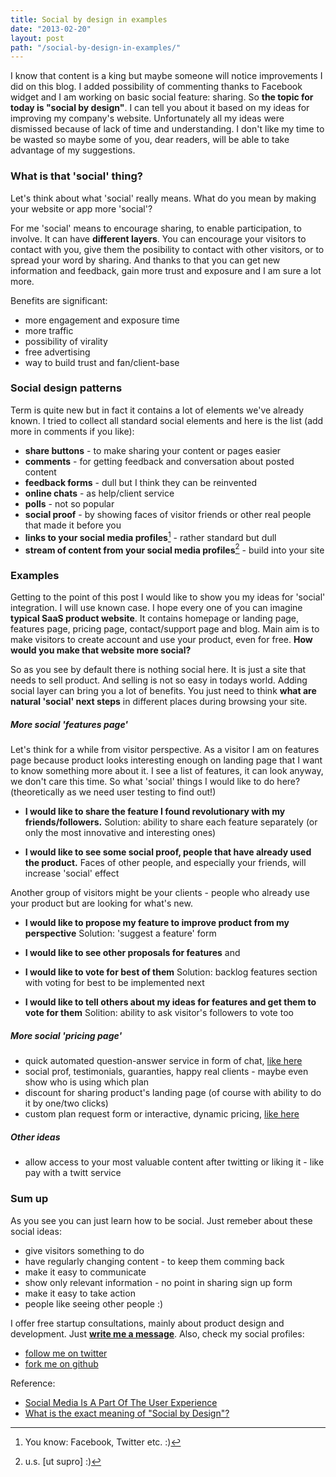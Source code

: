 ```yaml
---
title: Social by design in examples
date: "2013-02-20"
layout: post
path: "/social-by-design-in-examples/"
---
```


I know that content is a king but maybe someone will notice improvements I did on this blog. I added possibility of commenting thanks to Facebook widget and I am working on basic social feature: sharing. So **the topic for today is "social by design"**.
I can tell you about it based on my ideas for improving my company's website. Unfortunately all my ideas were dismissed because of lack of time and understanding. I don't like my time to be wasted so maybe some of you, dear readers, will be able to take advantage of my suggestions.

### What is that 'social' thing?

Let's think about what 'social' really means. What do you mean by making your website or app more 'social'?

For me 'social' means to encourage sharing, to enable participation, to involve. It can have **different layers**. You can encourage your visitors to contact with you, give them the posibility to contact with other visitors, or to spread your word by sharing. And thanks to that you can get new information and feedback, gain more trust and exposure and I am sure a lot more.

Benefits are significant:

- more engagement and exposure time
- more traffic
- possibility of virality
- free advertising
- way to build trust and fan/client-base

### Social design patterns

Term is quite new but in fact it contains a lot of elements we've already known. I tried to collect all standard social elements and here is the list (add more in comments if you like):

- **share buttons** - to make sharing your content or pages easier
- **comments** - for getting feedback and conversation about posted content
- **feedback forms** - dull but I think they can be reinvented
- **online chats** - as help/client service
- **polls** - not so popular
- **social proof** - by showing faces of visitor friends or other real people that made it before you
- **links to your social media profiles**[^1] - rather standard but dull
- **stream of content from your social media profiles**[^2] - build into your site

### Examples

Getting to the point of this post I would like to show you my ideas for 'social' integration. I will use known case. I hope every one of you can imagine **typical SaaS product website**. It contains homepage or landing page, features page, pricing page, contact/support page and blog. Main aim is to make visitors to create account and use your product, even for free. **How would you make that website more social?**

So as you see by default there is nothing social here. It is just a site that needs to sell product. And selling is not so easy in todays world. Adding social layer can bring you a lot of benefits. You just need to think **what are natural 'social' next steps** in different places during browsing your site.

##### More social 'features page'

Let's think for a while from visitor perspective. As a visitor I am on features page because product looks interesting enough on landing page that I want to know something more about it. I see a list of features, it can look anyway, we don't care this time. So what 'social' things I would like to do here? (theoretically as we need user testing to find out!)

- **I would like to share the feature I found revolutionary with my friends/followers.**
  Solution: ability to share each feature separately (or only the most innovative and interesting ones)

- **I would like to see some social proof, people that have already used the product.**
  Faces of other people, and especially your friends, will increase 'social' effect

Another group of visitors might be your clients - people who already use your product but are looking for what's new.

- **I would like to propose my feature to improve product from my perspective**
  Solution: 'suggest a feature' form

- **I would like to see other proposals for features**
and
- **I would like to vote for best of them**
  Solution: backlog features section with voting for best to be implemented next

- **I would like to tell others about my ideas for features and get them to vote for them**
  Solition: ability to ask visitor's followers to vote too

##### More social 'pricing page'

- quick automated question-answer service in form of chat, [like here](http://www.congstar.de/hilfe-service/)
- social prof, testimonials, guaranties, happy real clients - maybe even show who is using which plan
- discount for sharing product's landing page (of course with ability to do it by one/two clicks)
- custom plan request form or interactive, dynamic pricing, [like here](http://www.heroku.com/pricing)

##### Other ideas

- allow access to your most valuable content after twitting or liking it - like pay with a twitt service


### Sum up

As you see you can just learn how to be social. Just remeber about these social ideas:

- give visitors something to do
- have regularly changing content - to keep them comming back
- make it easy to communicate
- show only relevant information - no point in sharing sign up form
- make it easy to take action
- people like seeing other people :)

I offer free startup consultations, mainly about product design and development. Just **[write me a message](http://myviews.pl/#!/contact)**. Also, check my social profiles:

- [follow me on twitter](http://twitter.com/krzysu)
- [fork me on github](http://github.com/krzysu)


Reference:

- [Social Media Is A Part Of The User Experience](http://www.smashingmagazine.com/2012/06/04/social-media-is-a-part-of-the-user-experience/)
- [What is the exact meaning of "Social by Design"?](http://www.quora.com/What-is-the-exact-meaning-of-Social-by-Design)

[^1]: You know: Facebook, Twitter etc. :)
[^2]: u.s. [ut supro] :)
